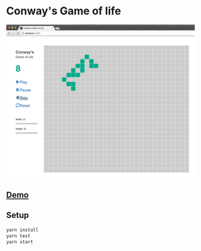 
# Conway's Game of life

![Screenshot of the game](./docs/conway.png)

## [Demo](http://conway.surge.sh)

## Setup

```
yarn install
yarn test
yarn start
```
